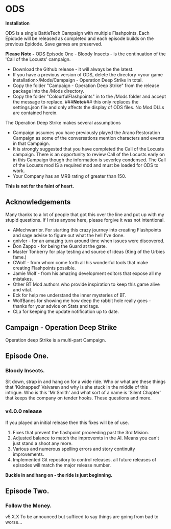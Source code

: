 # ODS
**Installation**

ODS is a single BattleTech Campaign with multiple Flashpoints. Each Epidode will be released as completed and each episode builds on the previous Epidode. Save games are preserved.

**Please Note -**
ODS Episode One - Bloody Insects - is the continuation of the 'Call of the Locusts' campaign.

- Download the Github release - it will always be the latest.
- If you have a previous version of ODS, delete the directory <<directory>your game installation>/Mods/Campaign - Operation Deep Strike in total.
- Copy the folder "Campaign - Operation Deep Strike" from the release package into the /Mods directory.
- Copy the folder "ColourfulFlashpoints" in to the /Mods folder and accept the message to replace.
###**Note**###
this only replaces the settings.json file and only affects the display of ODS files. No Mod DLLs are contained herein.

The Operation Deep Strike makes several assumptions 
- Campaign assumes you have previously played the Arano Restoration Campaign as some of the conversations mention characters and events in that Campaign.
- It is strongly suggested that you have completed the Call of the Locusts campaign. There is an opportunity to review Call of the Locusts early on in this Campaign though the information is severley condensed. The Call of the Locusts mod IS a required mod and must be loaded for ODS to work.
- Your Company has an MRB rating of greater than 150.

**This is not for the faint of heart.**

## Acknowledgements
Many thanks to a lot of people that got this over the line and put up with my stupid questions. If I miss anyone here, please forgive it was not intentional.

- AMechwarrior. For starting this crazy journey into creating Flashpoints and sage advise to figure out what the hell I've done. 
- gnivler - for an amazing turn around time when issues were discovered.
- Don Zappo - for being the Guard at the gate. 
- Master Tonberry for play testing and source of ideas (King of the Urbies fame.)
- CWolf - from whom come forth all his wonderful tools that make creating Flashpoints possible. 
- Jamie Wolf - from his amazing development editors that expose all my mistakes.
- Other BT Mod authors who provide inspiration to keep this game alive and vital.
- Eck for help me understand the inner mysteries of BT.
- WolfBanes for showing me how deep the rabbit hole really goes - thanks for your advice on Stats and tags.
- CLa for keeping the update notification up to date.

## Campaign - Operation Deep Strike

Operation deep Strike is a multi-part Campaign. 

## Episode One. 
### Bloody Insects.

Sit down, strap in and hang on for a wide ride. Who or what are these things that 'Kidnapped' Valvaren and why is she stuck in the middle of this intrigue. Who is this 'Mr Smith' and what sort of a name is 'Silent Chapter' that keeps the company on tender hooks. These questions and more.

### v4.0.0 release
If you played an initial release then this fixes will be of use.
1.  Fixes that prevent the flashpoint proceeding past the 3rd Mision.
2.  Adjusted balance to match the improvemts in the AI. Means you can't just stand a shoot any more.
3.  Various and numerous spelling errors and story continuity improvements.
4.  Implemented Git repository to control releases. all future releases of episodes will match the major release number.


**Buckle in and hang on - the ride is just beginning.**

## Episode Two.
### Follow the Money.

v5.X.X
To be announced but sufficed to say things are going from bad to worse...

